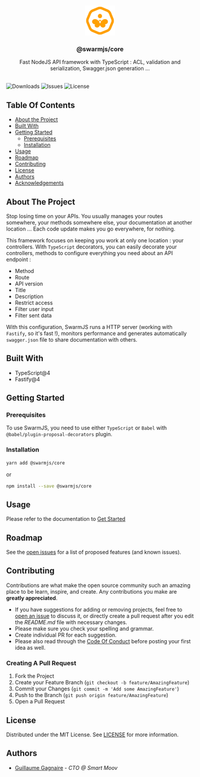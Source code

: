 <br/>
<p align="center">
  <a href="https://github.com/swarm-js/core">
    <img src="images/logo.png" alt="Logo" width="80" height="80">
  </a>

  <h3 align="center">@swarmjs/core</h3>

  <p align="center">
    Fast NodeJS API framework with TypeScript : ACL, validation and serialization, Swagger.json generation ...
    <br/>
    <br/>
  </p>
</p>

![Downloads](https://img.shields.io/github/downloads/swarm-js/core/total) ![Issues](https://img.shields.io/github/issues/swarm-js/core) ![License](https://img.shields.io/github/license/swarm-js/core)

## Table Of Contents

- [About the Project](#about-the-project)
- [Built With](#built-with)
- [Getting Started](#getting-started)
  - [Prerequisites](#prerequisites)
  - [Installation](#installation)
- [Usage](#usage)
- [Roadmap](#roadmap)
- [Contributing](#contributing)
- [License](#license)
- [Authors](#authors)
- [Acknowledgements](#acknowledgements)

## About The Project

Stop losing time on your APIs. You usually manages your routes somewhere, your methods somewhere else, your documentation at another location ... Each code update makes you go everywhere, for nothing.

This framework focuses on keeping you work at only one location : your controllers. With `TypeScript` decorators, you can easily decorate your controllers, methods to configure everything you need about an API endpoint :

- Method
- Route
- API version
- Title
- Description
- Restrict access
- Filter user input
- Filter sent data

With this configuration, SwarmJS runs a HTTP server (working with `Fastify`, so it's fast !), monitors performance and generates automatically `swagger.json` file to share documentation with others.

## Built With

- TypeScript@4
- Fastify@4

## Getting Started

### Prerequisites

To use SwarmJS, you need to use either `TypeScript` or `Babel` with `@babel/plugin-proposal-decorators` plugin.

### Installation

```sh
yarn add @swarmjs/core
```

or

```sh
npm install --save @swarmjs/core
```

## Usage

Please refer to the documentation to [Get Started](https://swarmjs.com/docs/get-started)

## Roadmap

See the [open issues](https://github.com/swarm-js/core/issues) for a list of proposed features (and known issues).

## Contributing

Contributions are what make the open source community such an amazing place to be learn, inspire, and create. Any contributions you make are **greatly appreciated**.

- If you have suggestions for adding or removing projects, feel free to [open an issue](https://github.com/swarm-js/core/issues/new) to discuss it, or directly create a pull request after you edit the _README.md_ file with necessary changes.
- Please make sure you check your spelling and grammar.
- Create individual PR for each suggestion.
- Please also read through the [Code Of Conduct](https://github.com/swarm-js/core/blob/main/CODE_OF_CONDUCT.md) before posting your first idea as well.

### Creating A Pull Request

1. Fork the Project
2. Create your Feature Branch (`git checkout -b feature/AmazingFeature`)
3. Commit your Changes (`git commit -m 'Add some AmazingFeature'`)
4. Push to the Branch (`git push origin feature/AmazingFeature`)
5. Open a Pull Request

## License

Distributed under the MIT License. See [LICENSE](https://github.com/swarm-js/core/blob/main/LICENSE.md) for more information.

## Authors

- [Guillaume Gagnaire](https://github.com/guillaume-gagnaire) - _CTO @ Smart Moov_
